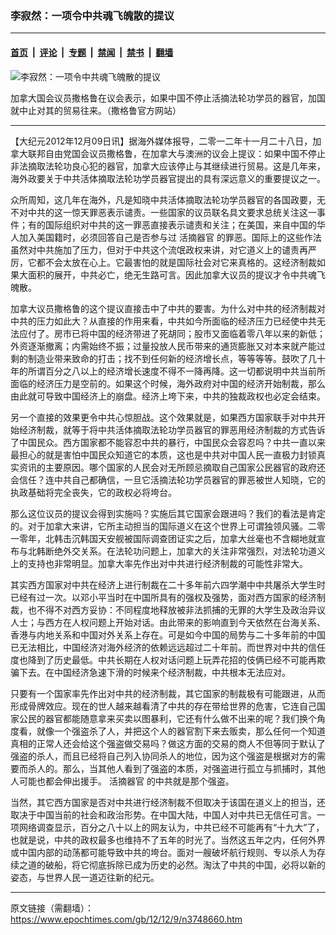 ### 李寂然：一项令中共魂飞魄散的提议

---

#### [首页](../../../..?n3748660) &nbsp;|&nbsp; [评论](../../../../../epoch-comment?n3748660) &nbsp;|&nbsp; [专题](../../../../../epoch-special?n3748660) &nbsp;|&nbsp; [禁闻](../../../../../epoch-news?n3748660) &nbsp;|&nbsp; [禁书](../../../../../books?n3748660) &nbsp;|&nbsp; [翻墙](https://github.com/gfw-breaker/nogfw/blob/master/README.md?n3748660)


<div><img alt="李寂然：一项令中共魂飞魄散的提议" class="attachment-djy_600_400 size-djy_600_400 wp-post-image" src="https://i.epochtimes.com/assets/uploads/2012/12/1212090823062039.jpg"/>
<div class="caption">
 <p>
  加拿大国会议员撒格鲁在议会表示，如果中国不停止活摘法轮功学员的器官，加国就中止对其的贸易往来。（撒格鲁官方网站）
 </p>
</div></div><hr/><div class="post_content" id="artbody" itemprop="articleBody">
 <!-- article content begin -->
 <p>
  【大纪元2012年12月09日讯】据海外媒体报导，二零一二年十一月二十八日，加拿大联邦自由党国会议员撒格鲁，在加拿大与澳洲的议会上提议：如果中国不停止非法摘取法轮功良心犯的器官，加拿大应该停止与其继续进行贸易。这是几年来，海外政要关于中共活体摘取法轮功学员器官提出的具有深远意义的重要提议之一。
 </p>
 <p>
  众所周知，这几年在海外，凡是知晓中共活体摘取法轮功学员器官的各国政要，无不对中共的这一惊天罪恶表示谴责。一些国家的议员联名具文要求总统关注这一事件；有的国际组织对中共的这一罪恶直接表示谴责和关注；在美国，来自中国的华人加入美国籍时，必须回答自己是否参与过
  <ok href="https://www.epochtimes.com/gb/tag/%E6%B4%BB%E6%91%98%E5%99%A8%E5%AE%98.html">
   活摘器官
  </ok>
  的罪恶。国际上的这些作法虽然对中共施加了压力，但对于中共这个流氓政权来讲，对它道义上的谴责再严厉，它都不会太放在心上。它最害怕的就是国际社会对它来真格的。这经济制裁如果大面积的展开，中共必亡，绝无生路可言。因此加拿大议员的提议才令中共魂飞魄散。
 </p>
 <p>
  加拿大议员撒格鲁的这个提议直接击中了中共的要害。为什么对中共的经济制裁对中共的压力如此大？从直接的作用来看，中共如今所面临的经济压力已经使中共无法应付了。房市已将中国的经济带进了死胡同；股市又面临着零八年以来的新低；外资逐渐撤离；内需始终不振；过量投放人民币带来的通货膨胀又对本来就产能过剩的制造业带来致命的打击；找不到任何新的经济增长点，等等等等。鼓吹了几十年的所谓百分之八以上的经济增长速度不得不一降再降。这一切都说明中共当前所面临的经济压力是空前的。如果这个时候，海外政府对中国的经济开始制裁，那么由此就可导致中国经济上的崩盘。经济上垮下来，中共的独裁政权也必定会结束。
 </p>
 <p>
  另一个直接的效果更令中共心惊胆战。这个效果就是，如果西方国家联手对中共开始经济制裁，就等于将中共活体摘取法轮功学员器官的罪恶用经济制裁的方式告诉了中国民众。西方国家都不能容忍中共的暴行，中国民众会容忍吗？中共一直以来最担心的就是害怕中国民众知道它的本质，这也是中共对中国人民一直极力封锁真实资讯的主要原因。哪个国家的人民会对无所顾忌摘取自己国家公民器官的政府还会信任？连中共自己都确信，一旦它活摘法轮功学员器官的罪恶被世人知晓，它的执政基础将完全丧失，它的政权必将垮台。
 </p>
 <p>
  那么这位议员的提议会得到实施吗？实施后其它国家会跟进吗？我们的看法是肯定的。对于加拿大来讲，它所主动担当的国际道义在这个世界上可谓独领风骚。二零一零年，北韩击沉韩国天安舰被国际调查团证实之后，加拿大丝毫也不含糊地就宣布与北韩断绝外交关系。在法轮功问题上，加拿大的关注非常强烈，对法轮功道义上的支持也非常明显。加拿大率先作出对中共进行经济制裁的可能性非常大。
 </p>
 <p>
  其实西方国家对中共在经济上进行制裁在二十多年前六四学潮中中共屠杀大学生时已经有过一次。以邓小平当时在中国所具有的强权及强势，面对西方国家的经济制裁，也不得不对西方妥协：不同程度地释放被非法抓捕的无罪的大学生及政治异议人士；与西方在人权问题上开始对话。由此带来的影响直到今天依然在台海关系、香港与内地关系和中国对外关系上存在。可是如今中国的局势与二十多年前的中国已无法相比，中国经济对海外经济的依赖远远超过二十年前。而世界对中共的信任度也降到了历史最低。中共长期在人权对话问题上玩弄花招的伎俩已经不可能再欺骗下去。在中国经济急速下滑的时候来个经济制裁，中共根本无法应对。
 </p>
 <p>
  只要有一个国家率先作出对中共的经济制裁，其它国家的制裁极有可能跟进，从而形成骨牌效应。现在的世人越来越看清了中共的存在带给世界的危害，它连自己国家公民的器官都能随意拿来买卖以图暴利，它还有什么做不出来的呢？我们换个角度看，就像一个强盗杀了人，并把这个人的器官割下来去贩卖，那么任何一个知道真相的正常人还会给这个强盗做交易吗？做这方面的交易的商人不但等同于默认了强盗的杀人，而且已经将自己列入协同杀人的地位，因为这个强盗是根据对方的需要而杀人的。那么，当其他人看到了强盗的本质，对强盗进行孤立与抓捕时，其他人可能也都会伸出援手。
  <ok href="https://www.epochtimes.com/gb/tag/%E6%B4%BB%E6%91%98%E5%99%A8%E5%AE%98.html">
   活摘器官
  </ok>
  的中共就是那个强盗。
 </p>
 <p>
  当然，其它西方国家是否对中共进行经济制裁不但取决于该国在道义上的担当，还取决于中国当前的社会和政治形势。在中国大陆，中国人对中共已无信任可言。一项网络调查显示，百分之八十以上的网友认为，中共已经不可能再有“十九大”了，也就是说，中共的政权最多也维持不了五年的时光了。当然这五年之内，任何外界或中国内部的动荡都可能导致中共的垮台。面对一艘破坏航行规则、专以杀人为存续之道的破船，将它彻底拆除已成为历史的必然。淘汰了中共的中国，必将以新的姿态，与世界人民一道迈往新的纪元。
 </p>
 <!-- article content end -->
 <div id="below_article_ad">
 </div>
</div>


---

原文链接（需翻墙）：https://www.epochtimes.com/gb/12/12/9/n3748660.htm